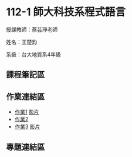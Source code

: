 # 112-1 師大科技系程式語言

授課教師：蔡芸琤老師

姓名：王楚鈞

系級：台大地質系4年級

## 課程筆記區

## 作業連結區
*  [作業1](https://github.com/chujun726/PL/blob/main/HW1/HW1.ipynb) [影片](https://youtu.be/yaDS62GJb0U)
*  [作業2](https://github.com/chujun726/PL/blob/main/HW2/HW2.ipynb)
*  [作業3](https://github.com/chujun726/PL/tree/main/HW3) [影片](https://youtu.be/ZMb_k5W8jBE)

## 專題連結區
